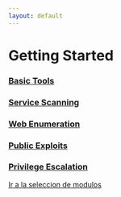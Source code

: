 ```yaml
---
layout: default
---
```

# Getting Started

### [Basic Tools](GettingStarted/BasicTools.md)
### [Service Scanning](GettingStarted/ServiceScanning.md)
### [Web Enumeration](GettingStarted/WebEnumeration.md)
### [Public Exploits](GettingStarted/PublicExploits.md)
### [Privilege Escalation](GettingStarted/PrivilegeEscalation.md)




[Ir a la seleccion de modulos](./HTBAcademy.md)
